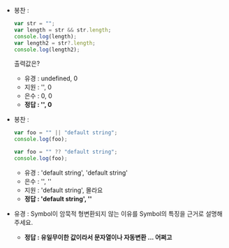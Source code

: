 - 봉찬 :

  ```js
  var str = "";
  var length = str && str.length;
  console.log(length);
  var length2 = str?.length;
  console.log(length2);
  ```

  출력값은?

  - 유경 : undefined, 0
  - 지원 : '', 0
  - 은수 : 0, 0
  - **정답 : '', 0**

- 봉찬 :

  ```js
  var foo = "" || "default string";
  console.log(foo);

  var foo = "" ?? "default string";
  console.log(foo);
  ```

  - 유경 : 'default string', 'default string'
  - 은수 : '', ''
  - 지원 : 'default string', 몰라요
  - **정답 : 'default string', ''**

- 유경 : Symbol이 암묵적 형변환되지 않는 이유를 Symbol의 특징을 근거로 설명해주세요.

  - **정답 : 유일무이한 값이라서 문자열이나 자동변환 ... 어쩌고**
